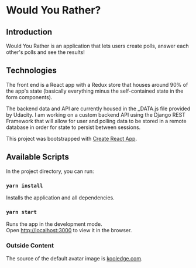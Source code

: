 # Would You Rather?

## Introduction

Would You Rather is an application that lets users create polls, answer each
other's polls and see the results!

## Technologies

The front end is a React app with a Redux
store that houses around 90% of the app's state (basically everything minus the
self-contained state in the form components).

The backend data and API are currently housed in the _DATA.js file provided by
Udacity. I am working on a custom backend API using the Django REST Framework
that will allow for user and polling data to be stored in a remote database in
order for state to persist between sessions.

This project was bootstrapped with [Create React App](https://github.com/facebook/create-react-app).

## Available Scripts

In the project directory, you can run:

### `yarn install`

Installs the application and all dependencies.

### `yarn start`

Runs the app in the development mode.<br>
Open [http://localhost:3000](http://localhost:3000) to view it in the browser.

### Outside Content

The source of the default avatar image is [kooledge.com](https://tinyurl.com/yxeb5esp).
